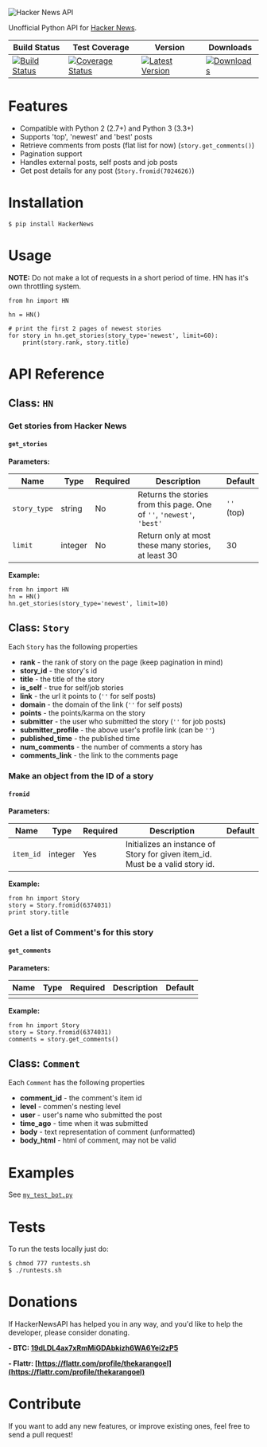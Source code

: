 ![Hacker News API](https://raw.github.com/karan/HackerNewsAPI/master/HN.jpg)

Unofficial Python API for [Hacker News](https://news.ycombinator.com/).


| Build Status | Test Coverage | Version | Downloads |
| ------------ | ------------- | ------- | ------------------- |
| [![Build Status](https://travis-ci.org/karan/HackerNewsAPI.png?branch=master)](https://travis-ci.org/karan/HackerNewsAPI) | [![Coverage Status](https://coveralls.io/repos/karan/HackerNewsAPI/badge.png)](https://coveralls.io/r/karan/HackerNewsAPI) | [![Latest Version](https://pypip.in/v/HackerNews/badge.png)](https://pypi.python.org/pypi/HackerNews/) | [![Downloads](https://pypip.in/d/HackerNews/badge.png)](https://pypi.python.org/pypi/HackerNews/) |


Features
============

- Compatible with Python 2 (2.7+) and Python 3 (3.3+)
- Supports 'top', 'newest' and 'best' posts
- Retrieve comments from posts (flat list for now) (`story.get_comments()`)
- Pagination support
- Handles external posts, self posts and job posts
- Get post details for any post (`Story.fromid(7024626)`)


Installation
============

    $ pip install HackerNews


Usage
==========

**NOTE:** Do not make a lot of requests in a short period of time. HN has it's own throttling system.


    from hn import HN

    hn = HN()
    
    # print the first 2 pages of newest stories
    for story in hn.get_stories(story_type='newest', limit=60):
        print(story.rank, story.title)


API Reference
==============

## Class: `HN`

### Get stories from Hacker News

#### `get_stories`

**Parameters:**

| Name | Type | Required | Description | Default |
| ---- | ---- | -------- | ----------- | ------- |
| `story_type` | string | No | Returns the stories from this page. One of `''`, `'newest'`, `'best'` | `''` (top) |
| `limit` | integer | No | Return only at most these many stories, at least 30 | 30 |

**Example:**

	from hn import HN
	hn = HN()
	hn.get_stories(story_type='newest', limit=10)

## Class: `Story`

Each `Story` has the following properties

- **rank** - the rank of story on the page (keep pagination in mind)
- **story_id** - the story's id
- **title** - the title of the story
- **is_self** - true for self/job stories
- **link** - the url it points to (`''` for self posts)
- **domain** - the domain of the link (`''` for self posts)
- **points** - the points/karma on the story
- **submitter** - the user who submitted the story (`''` for job posts)
- **submitter_profile** - the above user's profile link (can be `''`)
- **published_time** - the published time
- **num_comments** - the number of comments a story has
- **comments_link** - the link to the comments page

### Make an object from the ID of a story

#### `fromid`

**Parameters:**

| Name | Type | Required | Description | Default |
| ---- | ---- | -------- | ----------- | ------- |
| `item_id` | integer | Yes | Initializes an instance of Story for given item_id. Must be a valid story id. |  |

**Example:**

	from hn import Story
	story = Story.fromid(6374031)
	print story.title

### Get a list of Comment's for this story

#### `get_comments`

**Parameters:**

| Name | Type | Required | Description | Default |
| ---- | ---- | -------- | ----------- | ------- |
|  |  |  |  |  |

**Example:**

	from hn import Story
	story = Story.fromid(6374031)
	comments = story.get_comments()

## Class: `Comment`

Each `Comment` has the following properties

- **comment_id** - the comment's item id
- **level** - commen's nesting level
- **user** - user's name who submitted the post
- **time_ago** - time when it was submitted
- **body** - text representation of comment (unformatted)
- **body_html** - html of comment, may not be valid

Examples
========

See [`my_test_bot.py`](https://github.com/karan/HackerNewsAPI/blob/master/my_test_bot.py)


Tests
=====

To run the tests locally just do:

    $ chmod 777 runtests.sh
    $ ./runtests.sh


Donations
=============

If HackerNewsAPI has helped you in any way, and you'd like to help the developer, please consider donating.

**- BTC: [19dLDL4ax7xRmMiGDAbkizh6WA6Yei2zP5](http://i.imgur.com/bAQgKLN.png)**

**- Flattr: [https://flattr.com/profile/thekarangoel](https://flattr.com/profile/thekarangoel)**


Contribute
========

If you want to add any new features, or improve existing ones, feel free to send a pull request!